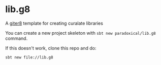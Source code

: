 # lib.g8

A [giter8](https://github.com/n8han/giter8) template for creating curalate libraries

You can create a new project skeleton with `sbt new paradoxical/lib.g8` command.

If this doesn't work, clone this repo and do:

```
sbt new file://lib.g8
```
